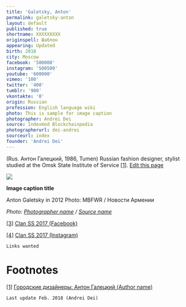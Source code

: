 ```yaml
---
title: 'Galetsky, Anton'
permalink: galetsky-anton
layout: default
published: true
shortname: XXXXXXXXX
originspell: Шаблон
appearing: Updated
birth: 2018
city: Moscow
facebook: '500000'
instagram: '500500'
youtube: '600000'
vimeo: '100'
twitter: '400'
tumblr: '900'
vkontakte: '0'
origin: Russian
profession: English language wiki
photo: This is sample for image caption
photographer: Andrei Dei
source: Indexmod Blockchainpedia
photographerurl: dei-andrei
sourceurl: index
founder: 'Andrei Dei'
---
```


(Rus. Антон Галецкий, 1986, Tumen) Russian fashion designer, stylist studied at the Omsk State Institute of Service  <span id="a1">[\[1\]](#f1)</span>. [Edit this page](http://prose.io/#indexmod/encyclopedia/edit/master/galetsky-anton.md)

![](/encyclopedia/images/image-name.jpg)

**Image caption title**

Anton Galetsky in 2012
Photo: MBFWR / Новости Армении

*Photo: [Photographer name](/photographer-name-page) / [Source name](/source-name-page)*

[[3]](#a3) <span id="f3"></span> [Clan SS 2017 (Facebook)](http://example.net/article)

[[4]](#a4) <span id="f4"></span> [Clan SS 2017 (Instagram)](http://example.net/article)

`Links wanted`

# Footnotes

[[1]](#a1) <span id="f1"></span> [Городские дизайнеры: Антон Галецкий (Author name)](http://example.net/article)

`Last update Feb. 2018 (Andrei Dei)`
